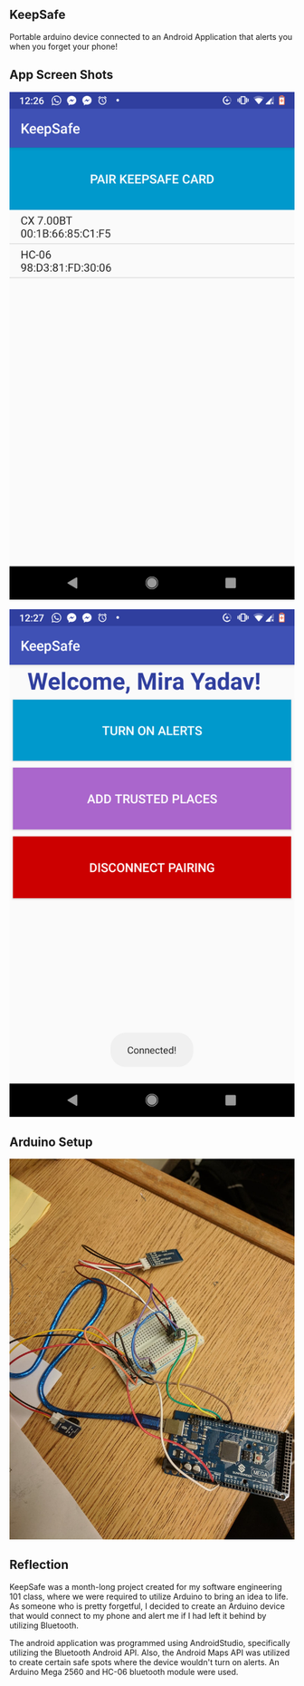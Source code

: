 ## KeepSafe

Portable arduino device connected to an Android Application that alerts you when you forget your phone!

## App Screen Shots
![Alt text](Images/Connect.png)

![Alt text](Images/Dashboard.png)

## Arduino Setup
![Alt text](Images/ArduinoSetup.jpg)


## Reflection

KeepSafe was a month-long project created for my software engineering 101 class, where we were required to utilize Arduino to bring an idea to life. As someone who is pretty forgetful, I decided to create an Arduino device that would connect to my phone and alert me if I had left it behind by utilizing Bluetooth. 

The android application was programmed using AndroidStudio, specifically utilizing the Bluetooth Android API. Also, the Android Maps API was utilized to create certain safe spots where the device wouldn't turn on alerts. An Arduino Mega 2560 and HC-06 bluetooth module were used.

